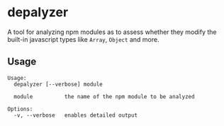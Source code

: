 # depalyzer

A tool for analyzing npm modules as to assess whether they modify the built-in javascript types like `Array`, `Object` and more.

## Usage

```
Usage:
  depalyzer [--verbose] module

  module          the name of the npm module to be analyzed

Options:
  -v, --verbose   enables detailed output
```
